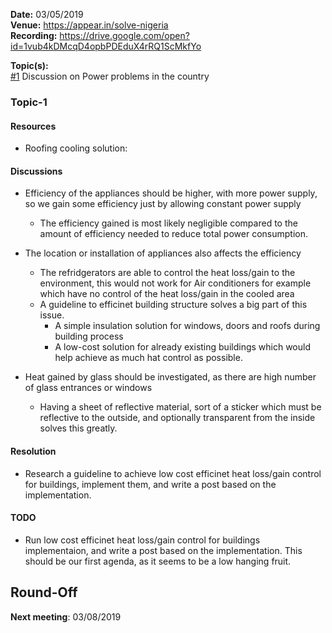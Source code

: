 **Date:** 03/05/2019  
**Venue:** https://appear.in/solve-nigeria  
**Recording:** https://drive.google.com/open?id=1vub4kDMcqD4opbPDEduX4rRQ1ScMkfYo
  
**Topic(s):**  
[#1](#Topic-1) Discussion on Power problems in the country  

### Topic-1  

#### Resources
- Roofing cooling solution: 

#### Discussions
- Efficiency of the appliances should be higher, with more power supply, so we gain some efficiency just by allowing constant power supply
  -  The efficiency gained is most likely negligible compared to the amount of efficiency needed to reduce total power consumption.
  
- The location or installation of appliances also affects the efficiency
  - The refridgerators are able to control the heat loss/gain to the environment, this would not work for Air conditioners for example 
  which have no control of the heat loss/gain in the cooled area
  - A guideline to efficinet building structure solves a big part of this issue.
    - A simple insulation solution for windows, doors and roofs during building process 
    - A low-cost solution for already existing buildings which would help achieve as much hat control as possible.  
    
- Heat gained by glass should be investigated, as there are high number of glass entrances or windows
  - Having a sheet of reflective material, sort of a sticker which must be reflective to the outside, and optionally
  transparent from the inside solves this greatly. 
  
#### Resolution  
- Research a guideline to achieve low cost efficinet heat loss/gain control for buildings, implement them, and write a post based on the implementation.  


#### TODO  
- Run low cost efficinet heat loss/gain control for buildings implementaion, and write a post based on the implementation.
This should be our first agenda, as it seems to be a low hanging fruit.  
  
## Round-Off
**Next meeting**: 03/08/2019
